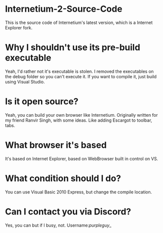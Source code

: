 # Internetium-2-Source-Code
This is the source code of Internetium's latest version, which is a Internet Explorer fork. 

# Why I shouldn't use its pre-build executable
Yeah, I'd rather not it's executable is stolen. I removed the executables on the debug folder so you can't execute it. If you want to compile it, just build using Visual Studio.

# Is it open source?
Yeah, you can build your own browser like Internetium. Originally written for my friend Ranvir Singh, with some ideas. Like adding Escargot to toolbar, tabs.

# What browser it's based
It's based on Internet Explorer, based on WebBrowser built in control on VS. 


# What condition should I do?
You can use Visual Basic 2010 Express, but change the compile location.

# Can I contact you via Discord?
Yes, you can but if I busy, not. Username:_purpleguy__
